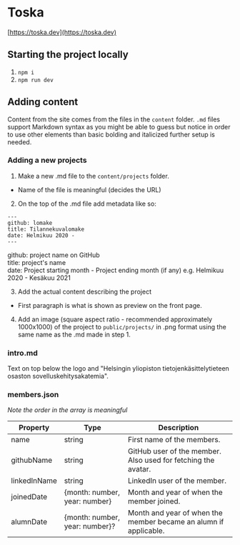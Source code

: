 # Toska

[https://toska.dev](https://toska.dev)

## Starting the project locally

1. `npm i`
2. `npm run dev`

## Adding content

Content from the site comes from the files in the `content` folder. `.md` files support Markdown syntax as you might be able to guess but notice in order to use other elements than basic bolding and italicized further setup is needed.

### Adding a new projects

1. Make a new .md file to the `content/projects` folder.

- Name of the file is meaningful (decides the URL)

2. On the top of the .md file add metadata like so:

```
---
github: lomake
title: Tilannekuvalomake
date: Helmikuu 2020 -
---
```

github: project name on GitHub  
title: project's name  
date: Project starting month - Project ending month (if any) e.g. Helmikuu 2020 - Kesäkuu 2021

3. Add the actual content describing the project

- First paragraph is what is shown as preview on the front page.

4. Add an image (square aspect ratio - recommended approximately 1000x1000) of the project to `public/projects/` in .png format using the same name as the .md made in step 1.

### intro.md

Text on top below the logo and "Helsingin yliopiston tietojenkäsittelytieteen osaston sovelluskehitysakatemia".

### members.json

_Note the order in the array is meaningful_

| Property     | Type                           | Description                                                      |
| ------------ | ------------------------------ | ---------------------------------------------------------------- |
| name         | string                         | First name of the members.                                       |
| githubName   | string                         | GitHub user of the member. Also used for fetching the avatar.    |
| linkedInName | string                         | LinkedIn user of the member.                                     |
| joinedDate   | {month: number, year: number}  | Month and year of when the member joined.                        |
| alumnDate    | {month: number, year: number}? | Month and year of when the member became an alumn if applicable. |
